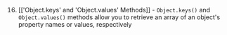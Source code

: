 16. [['Object.keys' and 'Object.values' Methods]] - `Object.keys()` and `Object.values()` methods allow you to retrieve an array of an object's property names or values, respectively